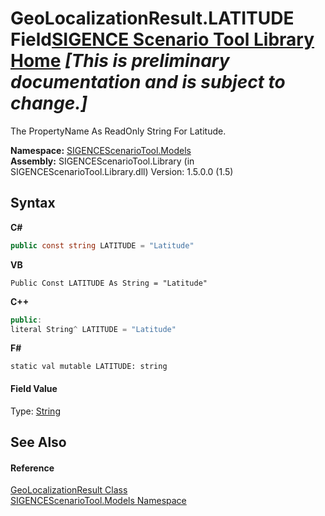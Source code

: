 # GeoLocalizationResult.LATITUDE Field<a href="https://github.com/ObiWanLansi/SIGENCE-Scenario-Tool">SIGENCE Scenario Tool Library Home</a> _**\[This is preliminary documentation and is subject to change.\]**_

The PropertyName As ReadOnly String For Latitude.

**Namespace:**&nbsp;<a href="f93b21e6-e11a-5c2f-6a3f-e615945fd019.md">SIGENCEScenarioTool.Models</a><br />**Assembly:**&nbsp;SIGENCEScenarioTool.Library (in SIGENCEScenarioTool.Library.dll) Version: 1.5.0.0 (1.5)

## Syntax

**C#**<br />
``` C#
public const string LATITUDE = "Latitude"
```

**VB**<br />
``` VB
Public Const LATITUDE As String = "Latitude"
```

**C++**<br />
``` C++
public:
literal String^ LATITUDE = "Latitude"
```

**F#**<br />
``` F#
static val mutable LATITUDE: string
```


#### Field Value
Type: <a href="http://msdn2.microsoft.com/en-us/library/s1wwdcbf" target="_blank">String</a>

## See Also


#### Reference
<a href="293bf539-304f-e29d-16b6-063d8b161675.md">GeoLocalizationResult Class</a><br /><a href="f93b21e6-e11a-5c2f-6a3f-e615945fd019.md">SIGENCEScenarioTool.Models Namespace</a><br />